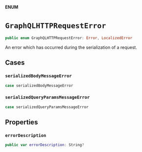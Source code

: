 **ENUM**

# `GraphQLHTTPRequestError`

```swift
public enum GraphQLHTTPRequestError: Error, LocalizedError
```

An error which has occurred during the serialization of a request.

## Cases
### `serializedBodyMessageError`

```swift
case serializedBodyMessageError
```

### `serializedQueryParamsMessageError`

```swift
case serializedQueryParamsMessageError
```

## Properties
### `errorDescription`

```swift
public var errorDescription: String?
```
